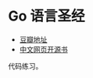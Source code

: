 # Go 语言圣经

* [豆瓣地址](https://book.douban.com/subject/26337545/)
* [中文网页开源书](https://books.studygolang.com/gopl-zh/)

代码练习。
